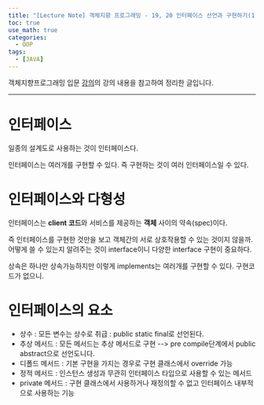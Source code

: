 ```yaml
---
title: "[Lecture Note] 객체지향 프로그래밍 - 19, 20 인터페이스 선언과 구현하기(1)"
toc: true
use_math: true
categories:
  - OOP
tags:
  - [JAVA]
---
```


객체지향프로그래밍 입문 [강의](https://www.inflearn.com/course/%EC%9E%90%EB%B0%94-%ED%94%84%EB%A1%9C%EA%B7%B8%EB%9E%98%EB%B0%8D-%EC%9E%85%EB%AC%B8/dashboard)의 강의 내용을 참고하여 정리한 글입니다.

******

# 인터페이스

일종의 설계도로 사용하는 것이 인터페이스다. 

인터페이스는 여러개를 구현할 수 있다. 즉 구현하는 것이 여러 인터페이스일 수 있다.

# 인터페이스와 다형성

인터페이스는 **client 코드**와 서비스를 제공하는 **객체** 사이의 약속(spec)이다.

즉 인터페이스를 구현한 것만을 보고 객체간의 서로 상호작용할 수 있는 것이지 않을까. 어떻게 쓸 수 있는지 알려주는 것이 interface이니 다양한 interface 구현이 중요하다.

상속은 하나만 상속가능하지만 이렇게 implements는 여러개를 구현할 수 있다. 구현코드가 없으니.

# 인터페이스의 요소

- 상수 : 모든 변수는 상수로 취급 : public static final로 선언된다.
- 추상 메서드 : 모든 메서드는 추상 메서드로 구현 --> pre compile단계에서 public abstract으로 선언도니다. 
- 디폴드 메서드 : 기본 구현을 가지는 경우로 구현 클래스에서 override 가능
- 정적 메서드 : 인스턴스 생성과 무관히 인터페이스 타입으로 사용할 수 있는 메서드
- private 메서드 : 구현 클래스에서 사용하거나 재정의할 수 없고 인터페이스 내부적으로 사용하는 기능